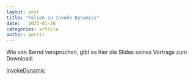 ```yaml
---
layout: post
title: "Folien zu Invoke Dynamics"
date:   2025-01-26
categories: article
author: gerrit
---
```


Wie von Bernd versprochen, gibt es hier die Slides seines Vortrags zum Download:

<a href="/assets/articles/2025/invoke-dynamic.pdf" target="_blank">InvokeDynamic</a>
